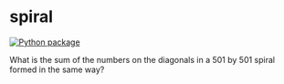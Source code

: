 # spiral

[![Python package](https://github.com/vcu-oakesn/spiral/actions/workflows/pytest.yml/badge.svg)](https://github.com/vcu-oakesn/spiral/actions/workflows/pytest.yml)

What is the sum of the numbers on the diagonals in a 501 by 501 spiral formed in the same way?
